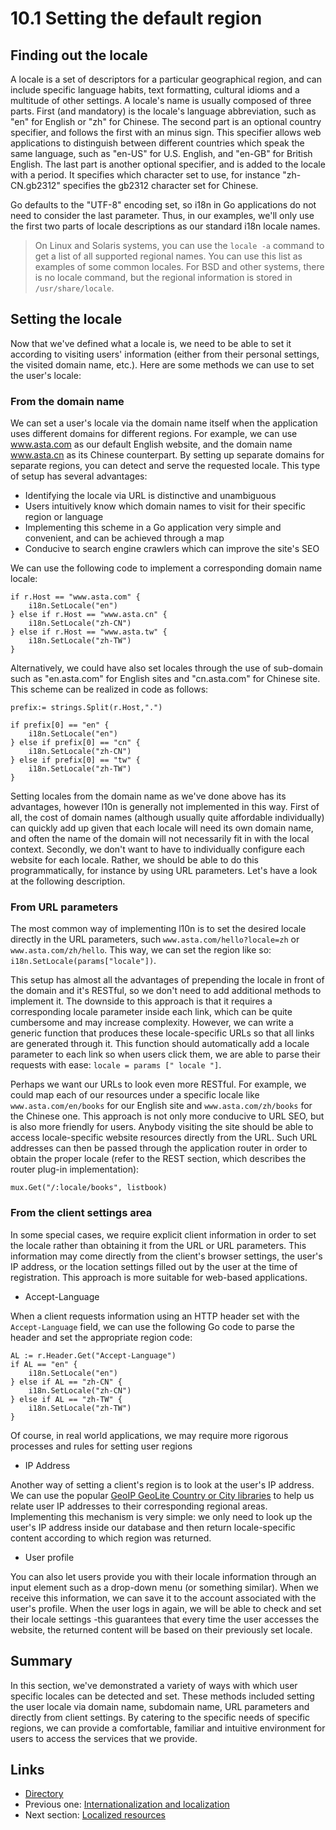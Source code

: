 # 10.1 Setting the default region

## Finding out the locale

A locale is a set of descriptors for a particular geographical region, and can include specific language habits, text formatting, cultural idioms and a multitude of other settings. A locale's name is usually composed of three parts. First \(and mandatory\) is the locale's language abbreviation, such as "en" for English or "zh" for Chinese. The second part is an optional country specifier, and follows the first with an minus sign. This specifier allows web applications to distinguish between different countries which speak the same language, such as "en-US" for U.S. English, and "en-GB" for British English. The last part is another optional specifier, and is added to the locale with a period. It specifies which character set to use, for instance "zh-CN.gb2312" specifies the gb2312 character set for Chinese.

Go defaults to the "UTF-8" encoding set, so i18n in Go applications do not need to consider the last parameter. Thus, in our examples, we'll only use the first two parts of locale descriptions as our standard i18n locale names.

> On Linux and Solaris systems, you can use the `locale -a` command to get a list of all supported regional names. You can use this list as examples of some common locales. For BSD and other systems, there is no locale command, but the regional information is stored in `/usr/share/locale`.

## Setting the locale

Now that we've defined what a locale is, we need to be able to set it according to visiting users' information \(either from their personal settings, the visited domain name, etc.\). Here are some methods we can use to set the user's locale:

### From the domain name

We can set a user's locale via the domain name itself when the application uses different domains for different regions. For example, we can use www.asta.com as our default English website, and the domain name www.asta.cn as its Chinese counterpart. By setting up separate domains for separate regions, you can detect and serve the requested locale. This type of setup has several advantages:

* Identifying the locale via URL is distinctive and unambiguous 
* Users intuitively know which domain names to visit for their specific region or language 
* Implementing this scheme in a Go application very simple and convenient, and can be achieved through a map
* Conducive to search engine crawlers which can improve the site's SEO

We can use the following code to implement a corresponding domain name locale:

```text
if r.Host == "www.asta.com" {
    i18n.SetLocale("en")
} else if r.Host == "www.asta.cn" {
    i18n.SetLocale("zh-CN")
} else if r.Host == "www.asta.tw" {
    i18n.SetLocale("zh-TW")
}
```

Alternatively, we could have also set locales through the use of sub-domain such as "en.asta.com" for English sites and "cn.asta.com" for Chinese site. This scheme can be realized in code as follows:

```text
prefix:= strings.Split(r.Host,".")

if prefix[0] == "en" {
    i18n.SetLocale("en")
} else if prefix[0] == "cn" {
    i18n.SetLocale("zh-CN")
} else if prefix[0] == "tw" {
    i18n.SetLocale("zh-TW")
}
```

Setting locales from the domain name as we've done above has its advantages, however l10n is generally not implemented in this way. First of all, the cost of domain names \(although usually quite affordable individually\) can quickly add up given that each locale will need its own domain name, and often the name of the domain will not necessarily fit in with the local context. Secondly, we don't want to have to individually configure each website for each locale. Rather, we should be able to do this programmatically, for instance by using URL parameters. Let's have a look at the following description.

### From URL parameters

The most common way of implementing l10n is to set the desired locale directly in the URL parameters, such `www.asta.com/hello?locale=zh` or `www.asta.com/zh/hello`. This way, we can set the region like so: `i18n.SetLocale(params["locale"])`.

This setup has almost all the advantages of prepending the locale in front of the domain and it's RESTful, so we don't need to add additional methods to implement it. The downside to this approach is that it requires a corresponding locale parameter inside each link, which can be quite cumbersome and may increase complexity. However, we can write a generic function that produces these locale-specific URLs so that all links are generated through it. This function should automatically add a locale parameter to each link so when users click them, we are able to parse their requests with ease: `locale = params [" locale "]`.

Perhaps we want our URLs to look even more RESTful. For example, we could map each of our resources under a specific locale like `www.asta.com/en/books` for our English site and `www.asta.com/zh/books` for the Chinese one. This approach is not only more conducive to URL SEO, but is also more friendly for users. Anybody visiting the site should be able to access locale-specific website resources directly from the URL. Such URL addresses can then be passed through the application router in order to obtain the proper locale \(refer to the REST section, which describes the router plug-in implementation\):

```text
mux.Get("/:locale/books", listbook)
```

### From the client settings area

In some special cases, we require explicit client information in order to set the locale rather than obtaining it from the URL or URL parameters. This information may come directly from the client's browser settings, the user's IP address, or the location settings filled out by the user at the time of registration. This approach is more suitable for web-based applications.

* Accept-Language

When a client requests information using an HTTP header set with the `Accept-Language` field, we can use the following Go code to parse the header and set the appropriate region code:

```text
AL := r.Header.Get("Accept-Language")
if AL == "en" {
    i18n.SetLocale("en")
} else if AL == "zh-CN" {
    i18n.SetLocale("zh-CN")
} else if AL == "zh-TW" {
    i18n.SetLocale("zh-TW")
}
```

Of course, in real world applications, we may require more rigorous processes and rules for setting user regions

* IP Address

Another way of setting a client's region is to look at the user's IP address. We can use the popular [GeoIP GeoLite Country or City libraries](http://dev.maxmind.com/geoip/legacy/geolite/) to help us relate user IP addresses to their corresponding regional areas. Implementing this mechanism is very simple: we only need to look up the user's IP address inside our database and then return locale-specific content according to which region was returned.

* User profile

You can also let users provide you with their locale information through an input element such as a drop-down menu \(or something similar\). When we receive this information, we can save it to the account associated with the user's profile. When the user logs in again, we will be able to check and set their locale settings -this guarantees that every time the user accesses the website, the returned content will be based on their previously set locale.

## Summary

In this section, we've demonstrated a variety of ways with which user specific locales can be detected and set. These methods included setting the user locale via domain name, subdomain name, URL parameters and directly from client settings. By catering to the specific needs of specific regions, we can provide a comfortable, familiar and intuitive environment for users to access the services that we provide.

## Links

* [Directory](preface.md)
* Previous one: [Internationalization and localization](10.0.md)
* Next section: [Localized resources](10.2.md)

